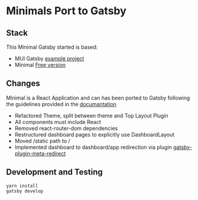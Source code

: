 # Minimals Port to Gatsby

## Stack

This Minimal Gatsby started is based:

- MUI Gatsby [example project](https://github.com/mui-org/material-ui/tree/master/examples/gatsby) 
- Minimal [Free version](https://github.com/minimal-ui-kit/material-kit-react)

## Changes

Minimal is a React Application and can has been ported to Gatsby following the guidelines provided in 
the [documantation](https://www.gatsbyjs.com/docs/porting-from-create-react-app-to-gatsby/)

- Refactored Theme, split between theme and Top Layout Plugin
- All components must include React
- Removed react-router-dom dependencies
- Restructured dashboard pages to explicitly use DashboardLayout
- Moved /static path to /
- Implemented dashboard to dashboard/app redirection via plugin [gatsby-plugin-meta-redirect](https://www.gatsbyjs.com/plugins/gatsby-plugin-meta-redirect/)

## Development and Testing

```
yarn install
gatsby develop
```